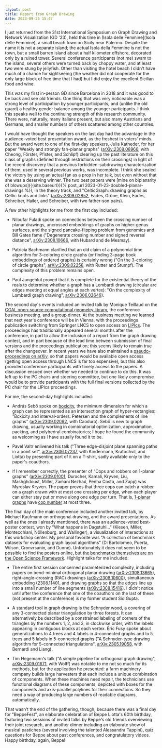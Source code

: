 ```yaml
---
layout: post
title: Report from Graph Drawing
date: 2023-09-25 15:47
---
```

I just returned from the 31st International Symposium on Graph Drawing and Network Visualization (GD '23), held this time in [Isola delle Femmine](Isola delle Femmine), a small beach town on Sicily near Palermo. Despite the name it is not a separate island; the actual Isola della Femmine is not the town, but a small barren island about a half kilometer offshore, decorated only by a ruined tower. Several conference participants (not me) swam to the island, several others were turned back by choppy water, and at least two were stung by jellyfish. Other than visiting the hotel beach I didn't have much of a chance for sightseeing (the weather did not cooperate for the only large block of free time that I had) but I did enjoy the excellent Sicilian food and wine.

This was my first in-person GD since Barcelona in 2018 and it was good to be back and see old friends. One thing that was very noticeable was a strong level of participation by younger participants, and (unlike the old guard) a healthy gender balance among the younger participants. I think this speaks well to the continuing strength of this research community. There were, naturally, many Italians present, but also many Austrians and Germans, and smaller numbers of others scattered among other countries.

I would have thought the speakers on the last day had the advantage in the audience-voted best presentation award, as the freshest in voters' minds. But the award went to one of the first-day speakers, Julia Katheder, for her paper "Weakly and strongly fan-planar graphs" ([arXiv:2308.08966](https://arxiv.org/abs/2308.08966), with Cheong, Förster, Pfister, and Schlipf) clearing up the past literature on this class of graphs (defined through restrictions on their crossings) in light of the recent discovery that a previous forbidden-subdrawing characterization of them, used in several previous works, was incomplete. I think she sealed the victory by using an actual fan as a prop in her talk, but even without that she was a deserving winner. The two best papers were [mine on biplanarity of blowups]({{site.baseurl}}{% post_url 2023-01-23-doubled-planar-drawings %}), in the theory track, and "CelticGraph: drawing graphs as Celtic knots and links" ([arXiv:2309.02852](https://arxiv.org/abs/2309.02852), Eades, Gröne, Klein, Eades, Schreiber, Hailer, and Schreiber, with two father-son pairs).

A few other highlights for me from the first day included:

* Niloufar Fuladi spoke on connections between the crossing number of planar drawings, uncrossed embeddings of graphs on higher-genus surfaces, and the signed pancake-flipping problem from genomics and Bill Gates fame ("Degenerate crossing number and signed reversal distance", [arXiv:2308.10666](https://arxiv.org/abs/2308.10666), with Hubard and de Mesmay).

* Patricia Bachmann clarified that an old claim of a polynomial time algorithm for 3-coloring circle graphs (or finding 3-page book embeddings of ordered graphs) is certainly wrong ("On the 3-coloring of circle graphs", [arXiv:2309.02258](https://arxiv.org/abs/2309.02258), with Rutter and Stumpf). The complexity of this problem remains open.

* Paul Jungeblut proved that it is complete for the existential theory of the reals to determine whether a graph has a Lombardi drawing (circular arc edges meeting at equal angles at each vertex): "On the complexity of Lombardi graph drawing", [arXiv:2306.02649](https://arxiv.org/abs/2306.02649)).

The second day's events included an invited talk by Monique Teillaud on the [CGAL open-source computational geometry library](https://www.cgal.org/), the conference business meeting, and a group dinner. At the business meeting we learned that next year's conference will be in Vienna, with the proceedings publication switching from Springer LNCS to open access on [LIPIcs](https://www.dagstuhl.de/en/publishing/series/details/LIPIcs). The proceedings has traditionally appeared several months after the conference, in part to allow the inclusion of a report from the graph drawing contest, and in part because of the lead time between submission of final versions and the proceedings publication; this seems likely to remain true after the changeover. In recent years we have also maintained a [pseudo-proceedings on arXiv](http://arxiv.org/abs/2309.07166), so that papers would be available open access (getting open access through LNCS is far too expensive), but this also provided conference participants with timely access to the papers. A discussion ensued over whether we needed to continue to do this. It was left up to the PC chairs and steering committee, but one likely compromise would be to provide participants with the full final versions collected by the PC chair for the LIPIcs proceedings.

For me, the second-day highlights included:

* András Sebő spoke on [boxicity](https://en.wikipedia.org/wiki/Boxicity), the minimum dimension for which a graph can be represented as an intersection graph of hyper-rectangles: "Boxicity and interval-orders: Petersen and the complements of line graphs" ([arXiv:2309.02062](https://arxiv.org/abs/2309.02062), with Caoduro). Sebő is new to graph drawing, usually working in combinatorial optimization, approximation, packing, and polyhedral combinatorics; I hope he found the community as welcoming as I have usually found it to be.

* Pavel Valtr enlivened his talk ("Three edge-disjoint plane spanning paths in a point set", [arXiv:2306.07237](https://arxiv.org/abs/2306.07237), with Kindermann, Kratochvil, and Liotta) by presenting part of it on a T-shirt, sadly available only to the paper's coauthors.

* If I remember correctly, the presenter of "Cops and robbers on 1-planar graphs" ([arXiv:2309.01001](https://arxiv.org/abs/2309.01001), Durocher, Kamali, Kryven, Liu, Mashghdoust, Miller, Zamani Nezhad, Penha Costa, and Zapp) was Myroslav Kryven. The paper proves that three cops can catch a robber on a graph drawn with at most one crossing per edge, when each player can either stay put or move along one edge per turn. That is, [1-planar graphs](https://en.wikipedia.org/wiki/1-planar_graph) have [cop number](https://en.wikipedia.org/wiki/Cop_number) at most three.

The final day of the main conference included another invited talk, by Michael Kaufmann on orthogonal drawing, and the award presentations. As well as the ones I already mentioned, there was an audience-voted best-poster contest, won by "What happens in Dagstuhl..." (Klesen, Miller, Montecchiani, Nöllenburg, and Wallinger), a visualization of interactions at this workshop center. My personal favorite was "A collection of benchmark datasets for evaluating graph layout algorithms" (Di Bartolomeo, Puerta, Wilson, Cronvrsanin, and Dunne). Unfortunately it does not seem to be possible to find the posters online, but [the benchmarks themselves are on the Open Science Framework](https://osf.io/j7ucv/). Highlight talks for me included:

* The entire first session concerned parameterized complexity, including papers on bend-minimal orthogonal planar drawing ([arXiv:2308.13665](https://arxiv.org/abs/2308.13665)), right-angle-crossing (RAC) drawings ([arXiv:2308.10600](https://arxiv.org/abs/2308.10600)), simultaneous embedding ([2308.11401](https://arxiv.org/abs/2308.11401), and drawing graphs so that the edges line up into a small number of line segments ([arXiv:2308.15416](https://arxiv.org/abs/2308.15416)). I didn't notice until after the conference that one of the coauthors on the last of these (not present at the conference) is my former student Sid Gupta.

* A standard tool in graph drawing is the Schnyder wood, a covering of any 3-connected planar triangulation by three forests. It can alternatively be described by a constrained labeling of corners of the triangles by the numbers 1, 2, and 3, in clockwise order, with the labels appearing in contiguous blocks at each vertex. Éric Fusy spoke about generalizations to 4 trees and 4 labels in 4-connected graphs and to 5 trees and 5 labels in 5-connected graphs ("A Schnyder-type drawing algorithm for 5-connected triangulations", [arXiv:2305.19058](https://arxiv.org/abs/2305.19058), with Bernardi and Liang).

* Tim Hegemann's talk ("A simple pipeline for orthogonal graph drawing", [arXiv:2309.01671](https://arxiv.org/abs/2309.01671), with Wolff) was notable to me not so much for its methods, but for the application he presented: a farm machinery company builds large harvesters that each include a unique combination of components. When these machines need repair, the technicians use functional diagrams of these components, depicted with boxes for the components and axis-parallel polylines for their connections. So they need a way of producing large numbers of readable diagrams, automatically.

That wasn't the end of the gathering, though, because there was a final day for "BeppeFest", an elaborate celebration of Beppe Liotta's 60th birthday, featuring two sessions of invited talks by Beppe's old friends overviewing their joint research, and another dinner including an elaborate show of musical pastiches (several involving the talented Alessandra Tappini), quiz questions for Beppe about past conferences, and congratulatory videos. Happy birthday, again, Beppe!